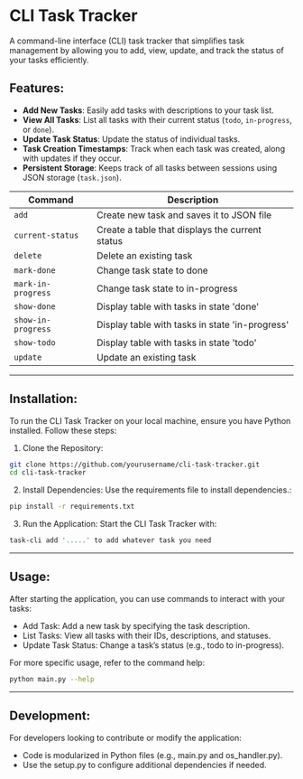 # CLI Task Tracker
A command-line interface (CLI) task tracker that simplifies task management by allowing you to add, view, update, and track the status of your tasks efficiently.


## Features:
- **Add New Tasks**: Easily add tasks with descriptions to your task list.
- **View All Tasks**: List all tasks with their current status (`todo`, `in-progress`, or `done`).
- **Update Task Status**: Update the status of individual tasks.
- **Task Creation Timestamps**: Track when each task was created, along with updates if they occur.
- **Persistent Storage**: Keeps track of all tasks between sessions using JSON storage (`task.json`).

| Command             | Description                                           |
|---------------------|-------------------------------------------------------|
| `add`              | Create new task and saves it to JSON file              |
| `current-status`   | Create a table that displays the current status        |
| `delete`           | Delete an existing task                                |
| `mark-done`        | Change task state to done                              |
| `mark-in-progress` | Change task state to in-progress                       |
| `show-done`        | Display table with tasks in state 'done'               |
| `show-in-progress` | Display table with tasks in state 'in-progress'        |
| `show-todo`        | Display table with tasks in state 'todo'               |
| `update`           | Update an existing task                                |

---
## Installation:

To run the CLI Task Tracker on your local machine, ensure you have Python installed. Follow these steps:

1. Clone the Repository:
```bash
git clone https://github.com/yourusername/cli-task-tracker.git
cd cli-task-tracker
```
2. Install Dependencies: Use the requirements file to install dependencies.:
```bash
pip install -r requirements.txt
```
3. Run the Application: Start the CLI Task Tracker with:
```bash
task-cli add '.....' to add whatever task you need
```

---

## Usage:
After starting the application, you can use commands to interact with your tasks:

- Add Task: Add a new task by specifying the task description.
- List Tasks: View all tasks with their IDs, descriptions, and statuses.
- Update Task Status: Change a task’s status (e.g., todo to in-progress).

For more specific usage, refer to the command help:
```bash
python main.py --help
```

---
## Development:
For developers looking to contribute or modify the application:

- Code is modularized in Python files (e.g., main.py and os_handler.py).
- Use the setup.py to configure additional dependencies if needed.